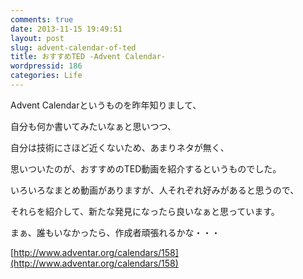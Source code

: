 ```yaml
---
comments: true
date: 2013-11-15 19:49:51
layout: post
slug: advent-calendar-of-ted
title: おすすめTED -Advent Calendar-
wordpressid: 186
categories: Life
---
```




Advent Calendarというものを昨年知りまして、

自分も何か書いてみたいなぁと思いつつ、

自分は技術にさほど近くないため、あまりネタが無く、

思いついたのが、おすすめのTED動画を紹介するというものでした。



いろいろなまとめ動画がありますが、人それぞれ好みがあると思うので、

それらを紹介して、新たな発見になったら良いなぁと思っています。



まぁ、誰もいなかったら、作成者頑張れるかな・・・

[http://www.adventar.org/calendars/158](http://www.adventar.org/calendars/158)


